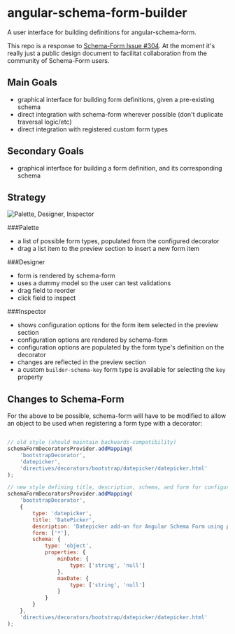 # angular-schema-form-builder
A user interface for building definitions for angular-schema-form.

This repo is a response to [Schema-Form Issue #304](https://github.com/Textalk/angular-schema-form/issues/304). At the moment it's really just a public design document to facilitat collaboration from the community of Schema-Form users.

Main Goals
----------
- graphical interface for building form definitions, given a pre-existing schema
- direct integration with schema-form wherever possible (don't duplicate traversal logic/etc)
- direct integration with registered custom form types

Secondary Goals
---------------
- graphical interface for building a form definition, and its corresponding schema


Strategy
--------

![Palette, Designer, Inspector](https://rawgithub.com/mike-marcacci/angular-schema-form-builder/master/wireframe.svg)

###Palette
- a list of possible form types, populated from the configured decorator
- drag a list item to the preview section to insert a new form item

###Designer
- form is rendered by schema-form
- uses a dummy model so the user can test validations
- drag field to reorder
- click field to inspect

###Inspector
- shows configuration options for the form item selected in the preview section
- configuration options are rendered by schema-form
- configuration options are populated by the form type's definition on the decorator
- changes are reflected in the preview section
- a custom `builder-schema-key` form type is available for selecting the `key` property



Changes to Schema-Form
----------------------

For the above to be possible, schema-form will have to be modified to allow an object to be used when registering a form type with a decorator:

```js

// old style (should maintain backwards-compatibility)
schemaFormDecoratorsProvider.addMapping(
	'bootstrapDecorator',
	'datepicker',
	'directives/decorators/bootstrap/datepicker/datepicker.html'
);

// new style defining title, description, schema, and form for configuration
schemaFormDecoratorsProvider.addMapping(
	'bootstrapDecorator',
	{
		type: 'datepicker',
		title: 'DatePicker',
		description: 'Datepicker add-on for Angular Schema Form using pickadate!',
		form: ['*'],
		schema: {
			type: 'object',
			properties: {
				minDate: {
					type: ['string', 'null']
				},
				maxDate: {
					type: ['string', 'null']
				}
			}
		}
	},
	'directives/decorators/bootstrap/datepicker/datepicker.html'
);
```